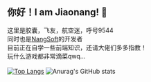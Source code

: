 ## 你好！I am Jiaonang! 👋
这里是胶囊，飞友，航空迷，呼号9544<br>
同时也是<a href="https://jiaonang.gq">NangSoft</a>的开发者<br>
目前正在自学一些前端知识，还请大佬们多多指教！<br>
玩什么游戏都非常滴菜qwq...<br><br>
[![Top Langs](https://github-readme-stats.vercel.app/api/top-langs/?username=Teares)](https://github.com/Teares)
![Anurag's GitHub stats](https://github-readme-stats.vercel.app/api?username=Teares&show_icons=true&count_private=true)

